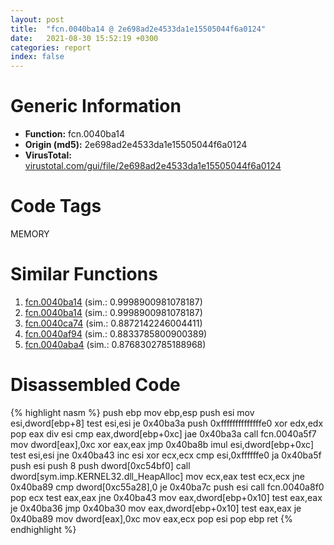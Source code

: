 ```yaml
---
layout: post
title:  "fcn.0040ba14 @ 2e698ad2e4533da1e15505044f6a0124"
date:   2021-08-30 15:52:19 +0300
categories: report
index: false
---
```


# Generic Information
- **Function:** fcn.0040ba14
- **Origin (md5):** 2e698ad2e4533da1e15505044f6a0124
- **VirusTotal:** [virustotal.com/gui/file/2e698ad2e4533da1e15505044f6a0124][virustotal_ref]

# Code Tags
<span class="tag" id="MEMORY">MEMORY</span>


# Similar Functions

1. [fcn.0040ba14][similar_1_ref] (sim.: 0.9998900981078187)
2. [fcn.0040ba14][similar_2_ref] (sim.: 0.9998900981078187)
3. [fcn.0040ca74][similar_3_ref] (sim.: 0.8872142246004411)
4. [fcn.0040af94][similar_4_ref] (sim.: 0.8833785800900389)
5. [fcn.0040aba4][similar_5_ref] (sim.: 0.8768302785188968)


# Disassembled Code

{% highlight nasm %}
push ebp
mov ebp,esp
push esi
mov esi,dword[ebp+8]
test esi,esi
je 0x40ba3a
push 0xffffffffffffffe0
xor edx,edx
pop eax
div esi
cmp eax,dword[ebp+0xc]
jae 0x40ba3a
call fcn.0040a5f7
mov dword[eax],0xc
xor eax,eax
jmp 0x40ba8b
imul esi,dword[ebp+0xc]
test esi,esi
jne 0x40ba43
inc esi
xor ecx,ecx
cmp esi,0xffffffe0
ja 0x40ba5f
push esi
push 8
push dword[0xc54bf0]
call dword[sym.imp.KERNEL32.dll_HeapAlloc]
mov ecx,eax
test ecx,ecx
jne 0x40ba89
cmp dword[0xc55a28],0
je 0x40ba7c
push esi
call fcn.0040a8f0
pop ecx
test eax,eax
jne 0x40ba43
mov eax,dword[ebp+0x10]
test eax,eax
je 0x40ba36
jmp 0x40ba30
mov eax,dword[ebp+0x10]
test eax,eax
je 0x40ba89
mov dword[eax],0xc
mov eax,ecx
pop esi
pop ebp
ret 
{% endhighlight %}


[similar_1_ref]: /report/fcn.0040ba14@05b2df012ca643e48165b13c69ab624a
[similar_2_ref]: /report/fcn.0040ba14@660cd3b83f136e5b13d894f881f74c3b
[similar_3_ref]: /report/fcn.0040ca74@2f226b8c6cd8e0f731b233309d01c72c
[similar_4_ref]: /report/fcn.0040af94@513a8bfcd5da1a9aee6dd942ecac565e
[similar_5_ref]: /report/fcn.0040aba4@cf071542c6e6ceb88de8b40c16fc0a1a
[virustotal_ref]: https://www.virustotal.com/gui/file/2e698ad2e4533da1e15505044f6a0124